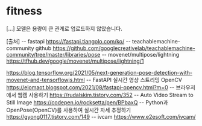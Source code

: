 # fitness

[...]
모델은 용량이 큰 관계로 업로드하지 않았습니다.

[출처]
-- fastapi
https://fastapi.tiangolo.com/ko/ 
-- teachablemachine-community github
https://github.com/googlecreativelab/teachablemachine-community/tree/master/libraries/pose
-- movenet/multipose/lightning
https://tfhub.dev/google/movenet/multipose/lightning/1

https://blog.tensorflow.org/2021/05/next-generation-pose-detection-with-movenet-and-tensorflowjs.html
-- FastAPI 실시간 영상 스트리밍 OpenCV
https://elomaot.blogspot.com/2021/08/fastapi-opencv.html?m=0
-- 브라우저에서 웹캠 사용하기
https://rudalskim.tistory.com/352
-- Auto Video Stream to Still Image
https://codepen.io/rocksetta/pen/BPbaxQ
-- Python과 OpenPose(OpenCV)를 사용하여 실시간 자세 추정하기
https://gyong0117.tistory.com/149
-- ivcam
https://www.e2esoft.com/ivcam/